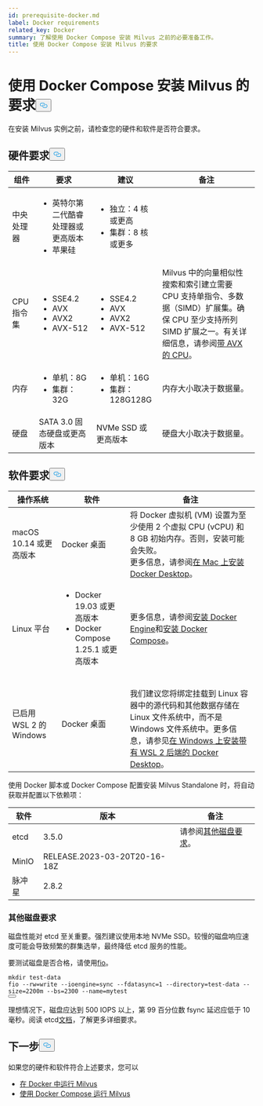```yaml
---
id: prerequisite-docker.md
label: Docker requirements
related_key: Docker
summary: 了解使用 Docker Compose 安装 Milvus 之前的必要准备工作。
title: 使用 Docker Compose 安装 Milvus 的要求
---
```

<h1 id="Requirements-for-Installing-Milvus-with-Docker-Compose" class="common-anchor-header">使用 Docker Compose 安装 Milvus 的要求<button data-href="#Requirements-for-Installing-Milvus-with-Docker-Compose" class="anchor-icon" translate="no">
      <svg translate="no"
        aria-hidden="true"
        focusable="false"
        height="20"
        version="1.1"
        viewBox="0 0 16 16"
        width="16"
      >
        <path
          fill="#0092E4"
          fill-rule="evenodd"
          d="M4 9h1v1H4c-1.5 0-3-1.69-3-3.5S2.55 3 4 3h4c1.45 0 3 1.69 3 3.5 0 1.41-.91 2.72-2 3.25V8.59c.58-.45 1-1.27 1-2.09C10 5.22 8.98 4 8 4H4c-.98 0-2 1.22-2 2.5S3 9 4 9zm9-3h-1v1h1c1 0 2 1.22 2 2.5S13.98 12 13 12H9c-.98 0-2-1.22-2-2.5 0-.83.42-1.64 1-2.09V6.25c-1.09.53-2 1.84-2 3.25C6 11.31 7.55 13 9 13h4c1.45 0 3-1.69 3-3.5S14.5 6 13 6z"
        ></path>
      </svg>
    </button></h1><p>在安装 Milvus 实例之前，请检查您的硬件和软件是否符合要求。</p>
<h2 id="Hardware-requirements" class="common-anchor-header">硬件要求<button data-href="#Hardware-requirements" class="anchor-icon" translate="no">
      <svg translate="no"
        aria-hidden="true"
        focusable="false"
        height="20"
        version="1.1"
        viewBox="0 0 16 16"
        width="16"
      >
        <path
          fill="#0092E4"
          fill-rule="evenodd"
          d="M4 9h1v1H4c-1.5 0-3-1.69-3-3.5S2.55 3 4 3h4c1.45 0 3 1.69 3 3.5 0 1.41-.91 2.72-2 3.25V8.59c.58-.45 1-1.27 1-2.09C10 5.22 8.98 4 8 4H4c-.98 0-2 1.22-2 2.5S3 9 4 9zm9-3h-1v1h1c1 0 2 1.22 2 2.5S13.98 12 13 12H9c-.98 0-2-1.22-2-2.5 0-.83.42-1.64 1-2.09V6.25c-1.09.53-2 1.84-2 3.25C6 11.31 7.55 13 9 13h4c1.45 0 3-1.69 3-3.5S14.5 6 13 6z"
        ></path>
      </svg>
    </button></h2><table>
<thead>
<tr><th>组件</th><th>要求</th><th>建议</th><th>备注</th></tr>
</thead>
<tbody>
<tr><td>中央处理器</td><td><ul><li>英特尔第二代酷睿处理器或更高版本</li><li>苹果硅</li></ul></td><td><ul><li>独立：4 核或更高</li><li>集群：8 核或更多</li></ul></td><td></td></tr>
<tr><td>CPU 指令集</td><td><ul><li>SSE4.2</li><li>AVX</li><li>AVX2</li><li>AVX-512</li></ul></td><td><ul><li>SSE4.2</li><li>AVX</li><li>AVX2</li><li>AVX-512</li></ul></td><td>Milvus 中的向量相似性搜索和索引建立需要 CPU 支持单指令、多数据（SIMD）扩展集。确保 CPU 至少支持所列 SIMD 扩展之一。有关详细信息，请参阅<a href="https://en.wikipedia.org/wiki/Advanced_Vector_Extensions#CPUs_with_AVX">带 AVX 的 CPU</a>。</td></tr>
<tr><td>内存</td><td><ul><li>单机：8G</li><li>集群：32G</li></ul></td><td><ul><li>单机：16G</li><li>集群： 128G128G</li></ul></td><td>内存大小取决于数据量。</td></tr>
<tr><td>硬盘</td><td>SATA 3.0 固态硬盘或更高版本</td><td>NVMe SSD 或更高版本</td><td>硬盘大小取决于数据量。</td></tr>
</tbody>
</table>
<h2 id="Software-requirements" class="common-anchor-header">软件要求<button data-href="#Software-requirements" class="anchor-icon" translate="no">
      <svg translate="no"
        aria-hidden="true"
        focusable="false"
        height="20"
        version="1.1"
        viewBox="0 0 16 16"
        width="16"
      >
        <path
          fill="#0092E4"
          fill-rule="evenodd"
          d="M4 9h1v1H4c-1.5 0-3-1.69-3-3.5S2.55 3 4 3h4c1.45 0 3 1.69 3 3.5 0 1.41-.91 2.72-2 3.25V8.59c.58-.45 1-1.27 1-2.09C10 5.22 8.98 4 8 4H4c-.98 0-2 1.22-2 2.5S3 9 4 9zm9-3h-1v1h1c1 0 2 1.22 2 2.5S13.98 12 13 12H9c-.98 0-2-1.22-2-2.5 0-.83.42-1.64 1-2.09V6.25c-1.09.53-2 1.84-2 3.25C6 11.31 7.55 13 9 13h4c1.45 0 3-1.69 3-3.5S14.5 6 13 6z"
        ></path>
      </svg>
    </button></h2><table>
<thead>
<tr><th>操作系统</th><th>软件</th><th>备注</th></tr>
</thead>
<tbody>
<tr><td>macOS 10.14 或更高版本</td><td>Docker 桌面</td><td>将 Docker 虚拟机 (VM) 设置为至少使用 2 个虚拟 CPU (vCPU) 和 8 GB 初始内存。否则，安装可能会失败。<br/>更多信息，请参阅<a href="https://docs.docker.com/desktop/mac/install/">在 Mac 上安装 Docker Desktop</a>。</td></tr>
<tr><td>Linux 平台</td><td><ul><li>Docker 19.03 或更高版本</li><li>Docker Compose 1.25.1 或更高版本</li></ul></td><td>更多信息，请参阅<a href="https://docs.docker.com/engine/install/">安装 Docker Engine</a>和<a href="https://docs.docker.com/compose/install/">安装 Docker Compose</a>。</td></tr>
<tr><td>已启用 WSL 2 的 Windows</td><td>Docker 桌面</td><td><br/>我们建议您将绑定挂载到 Linux 容器中的源代码和其他数据存储在 Linux 文件系统中，而不是 Windows 文件系统中。更多信息，请参见<a href="https://docs.docker.com/desktop/windows/install/#wsl-2-backend">在 Windows 上安装带有 WSL 2 后端的 Docker Desktop</a>。</td></tr>
</tbody>
</table>
<p>使用 Docker 脚本或 Docker Compose 配置安装 Milvus Standalone 时，将自动获取并配置以下依赖项：</p>
<table>
<thead>
<tr><th>软件</th><th>版本</th><th>备注</th></tr>
</thead>
<tbody>
<tr><td>etcd</td><td>3.5.0</td><td>请参阅<a href="#Additional-disk-requirements">其他磁盘要求</a>。</td></tr>
<tr><td>MinIO</td><td>RELEASE.2023-03-20T20-16-18Z</td><td></td></tr>
<tr><td>脉冲星</td><td>2.8.2</td><td></td></tr>
</tbody>
</table>
<h3 id="Additional-disk-requirements" class="common-anchor-header">其他磁盘要求</h3><p>磁盘性能对 etcd 至关重要。强烈建议使用本地 NVMe SSD。较慢的磁盘响应速度可能会导致频繁的群集选举，最终降低 etcd 服务的性能。</p>
<p>要测试磁盘是否合格，请使用<a href="https://github.com/axboe/fio">fio</a>。</p>
<pre><code translate="no" class="language-bash"><span class="hljs-built_in">mkdir</span> test-data
fio --rw=write --ioengine=<span class="hljs-built_in">sync</span> --fdatasync=1 --directory=test-data --size=2200m --bs=2300 --name=mytest
<button class="copy-code-btn"></button></code></pre>
<p>理想情况下，磁盘应达到 500 IOPS 以上，第 99 百分位数 fsync 延迟应低于 10 毫秒。阅读 etcd<a href="https://etcd.io/docs/v3.5/op-guide/hardware/#disks">文档</a>，了解更多详细要求。</p>
<h2 id="Whats-next" class="common-anchor-header">下一步<button data-href="#Whats-next" class="anchor-icon" translate="no">
      <svg translate="no"
        aria-hidden="true"
        focusable="false"
        height="20"
        version="1.1"
        viewBox="0 0 16 16"
        width="16"
      >
        <path
          fill="#0092E4"
          fill-rule="evenodd"
          d="M4 9h1v1H4c-1.5 0-3-1.69-3-3.5S2.55 3 4 3h4c1.45 0 3 1.69 3 3.5 0 1.41-.91 2.72-2 3.25V8.59c.58-.45 1-1.27 1-2.09C10 5.22 8.98 4 8 4H4c-.98 0-2 1.22-2 2.5S3 9 4 9zm9-3h-1v1h1c1 0 2 1.22 2 2.5S13.98 12 13 12H9c-.98 0-2-1.22-2-2.5 0-.83.42-1.64 1-2.09V6.25c-1.09.53-2 1.84-2 3.25C6 11.31 7.55 13 9 13h4c1.45 0 3-1.69 3-3.5S14.5 6 13 6z"
        ></path>
      </svg>
    </button></h2><p>如果您的硬件和软件符合上述要求，您可以</p>
<ul>
<li><a href="/docs/zh/v2.4.x/install_standalone-docker.md">在 Docker 中运行 Milvus</a></li>
<li><a href="/docs/zh/v2.4.x/install_standalone-docker-compose.md">使用 Docker Compose 运行 Milvus</a></li>
</ul>
